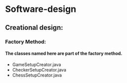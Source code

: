 # Software-design
## Creational design: 
### Factory Method: 
#### The classes named here are part of the factory method.
- GameSetupCreator.java
- CheckerSetupCreator.java
- ChessSetupCreator.java

